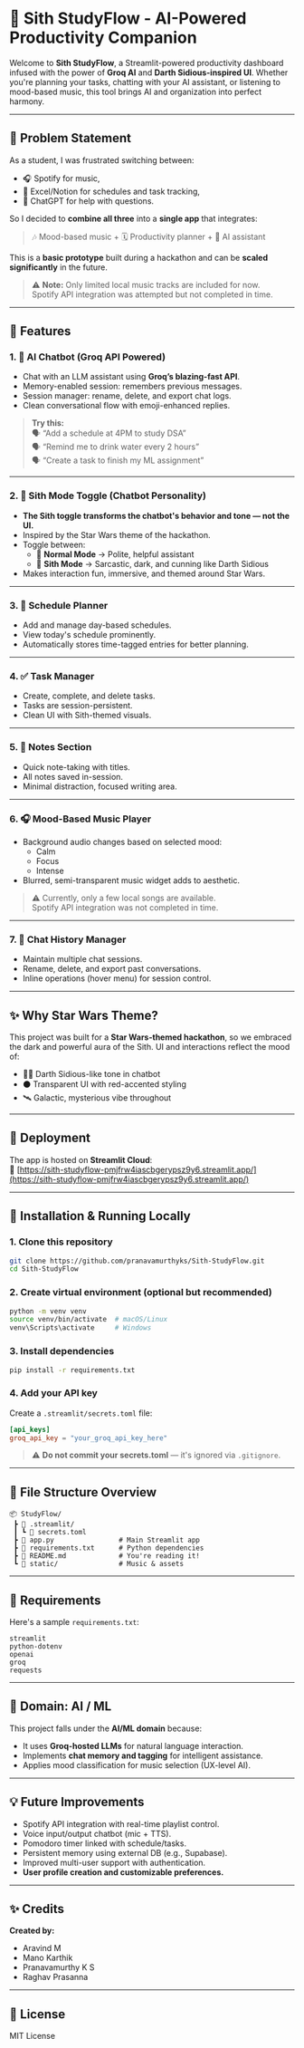 # 🧠 Sith StudyFlow - AI-Powered Productivity Companion

Welcome to **Sith StudyFlow**, a Streamlit-powered productivity dashboard infused with the power of **Groq AI** and **Darth Sidious-inspired UI**. Whether you're planning your tasks, chatting with your AI assistant, or listening to mood-based music, this tool brings AI and organization into perfect harmony.

---

## 🧩 Problem Statement

As a student, I was frustrated switching between:
- 🎧 Spotify for music,
- 📝 Excel/Notion for schedules and task tracking,
- 🤖 ChatGPT for help with questions.

So I decided to **combine all three** into a **single app** that integrates:
> 🎶 Mood-based music + 🗓️ Productivity planner + 🤖 AI assistant

This is a **basic prototype** built during a hackathon and can be **scaled significantly** in the future.

> ⚠️ **Note:** Only limited local music tracks are included for now.  
Spotify API integration was attempted but not completed in time.

---

## 🌟 Features

### 1. 🤖 AI Chatbot (Groq API Powered)
- Chat with an LLM assistant using **Groq’s blazing-fast API**.
- Memory-enabled session: remembers previous messages.
- Session manager: rename, delete, and export chat logs.
- Clean conversational flow with emoji-enhanced replies.

> **Try this:**  
> 🗣️ “Add a schedule at 4PM to study DSA”  
> 🗣️ “Remind me to drink water every 2 hours”  
> 🗣️ “Create a task to finish my ML assignment”

---

### 2. 🦹 Sith Mode Toggle (Chatbot Personality)
- **The Sith toggle transforms the chatbot's behavior and tone — not the UI.**
- Inspired by the Star Wars theme of the hackathon.
- Toggle between:
  - 🧑 **Normal Mode** → Polite, helpful assistant  
  - 🦹 **Sith Mode** → Sarcastic, dark, and cunning like Darth Sidious  
- Makes interaction fun, immersive, and themed around Star Wars.

---

### 3. 📅 Schedule Planner
- Add and manage day-based schedules.
- View today's schedule prominently.
- Automatically stores time-tagged entries for better planning.

---

### 4. ✅ Task Manager
- Create, complete, and delete tasks.
- Tasks are session-persistent.
- Clean UI with Sith-themed visuals.

---

### 5. 📝 Notes Section
- Quick note-taking with titles.
- All notes saved in-session.
- Minimal distraction, focused writing area.

---

### 6. 🎧 Mood-Based Music Player
- Background audio changes based on selected mood:
  - Calm
  - Focus
  - Intense
- Blurred, semi-transparent music widget adds to aesthetic.

> ⚠️ Currently, only a few local songs are available.  
Spotify API integration was not completed in time.

---

### 7. 🧠 Chat History Manager
- Maintain multiple chat sessions.
- Rename, delete, and export past conversations.
- Inline operations (hover menu) for session control.

---

## ✨ Why Star Wars Theme?

This project was built for a **Star Wars-themed hackathon**, so we embraced the dark and powerful aura of the Sith. UI and interactions reflect the mood of:
- 🦹‍♂️ Darth Sidious-like tone in chatbot
- ⚫ Transparent UI with red-accented styling
- 🛰️ Galactic, mysterious vibe throughout

---

## 🚀 Deployment

The app is hosted on **Streamlit Cloud**:  
🔗 [https://sith-studyflow-pmjfrw4iascbgerypsz9y6.streamlit.app/](https://sith-studyflow-pmjfrw4iascbgerypsz9y6.streamlit.app/)

---

## 🔧 Installation & Running Locally

### 1. Clone this repository

```bash
git clone https://github.com/pranavamurthyks/Sith-StudyFlow.git
cd Sith-StudyFlow
```

### 2. Create virtual environment (optional but recommended)

```bash
python -m venv venv
source venv/bin/activate  # macOS/Linux
venv\Scripts\activate     # Windows
```

### 3. Install dependencies

```bash
pip install -r requirements.txt
```

### 4. Add your API key

Create a `.streamlit/secrets.toml` file:

```toml
[api_keys]
groq_api_key = "your_groq_api_key_here"
```

> ⚠️ **Do not commit your secrets.toml** — it's ignored via `.gitignore`.

---

## 📁 File Structure Overview

```
📦 StudyFlow/
 ┣ 📁 .streamlit/
 ┃ ┗ 📄 secrets.toml
 ┣ 📄 app.py                # Main Streamlit app
 ┣ 📄 requirements.txt      # Python dependencies
 ┣ 📄 README.md             # You're reading it!
 ┗ 📁 static/               # Music & assets
```

---

## 📌 Requirements

Here's a sample `requirements.txt`:

```
streamlit
python-dotenv
openai
groq
requests
```

---

## 📍 Domain: AI / ML

This project falls under the **AI/ML domain** because:
- It uses **Groq-hosted LLMs** for natural language interaction.
- Implements **chat memory and tagging** for intelligent assistance.
- Applies mood classification for music selection (UX-level AI).

---

## 💡 Future Improvements

- Spotify API integration with real-time playlist control.
- Voice input/output chatbot (mic + TTS).
- Pomodoro timer linked with schedule/tasks.
- Persistent memory using external DB (e.g., Supabase).
- Improved multi-user support with authentication.
- **User profile creation and customizable preferences.**

---

## ✨ Credits

**Created by:**
- Aravind M  
- Mano Karthik  
- Pranavamurthy K S  
- Raghav Prasanna

---

## 📜 License

MIT License
